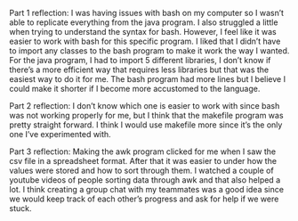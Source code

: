 Part 1 reflection:
I was having issues with bash on my computer so I wasn’t able to replicate everything from the java program. I also struggled a little when trying to understand the syntax for bash. However, I feel like it was easier to work with bash for this specific program. I liked that I didn’t have to import any classes to the bash program to make it work the way I wanted. For the java program, I had to import 5 different libraries, I don’t know if there’s a more efficient way that requires less libraries but that was the easiest way to do it for me. The bash program had more lines but I believe I could make it shorter if I become more accustomed to the language.

Part 2 reflection:
I don’t know which one is easier to work with since bash was not working properly for me, but I think that the makefile program was pretty straight forward. I think I would use makefile more since it’s the only one I’ve experimented with.

Part 3 reflection:
Making the awk program clicked for me when I saw the csv file in a spreadsheet format. After that it was easier to under how the values were stored and how to sort through them. I watched a couple of youtube videos of people sorting data through awk and that also helped a lot. I think creating a group chat with my teammates was a good idea since we would keep track of each other’s progress and ask for help if we were stuck.